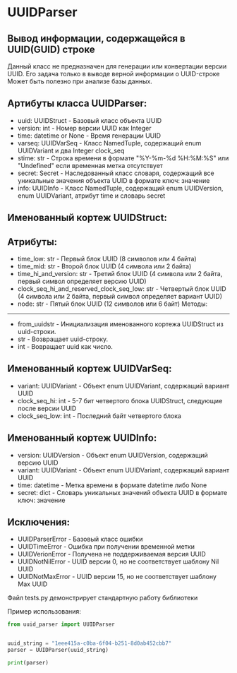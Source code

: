 # UUIDParser
## Вывод информации, содержащейся в UUID(GUID) строке

Данный класс не предназначен для генерации или конвертации версии UUID. Его задача только в выводе верной информации о UUID-строке
Может быть полезно при анализе базы данных.

Артибуты класса UUIDParser:
---------------------------
- uuid: UUIDStruct       - Базовый класс объекта UUID
- version: int           - Номер версии UUID как Integer
- time: datetime or None - Время генерации UUID
- varseq: UUIDVarSeq     - Класс NamedTuple, содержащий enum UUIDVariant и два Integer clock_seq
- stime: str             - Строка времени в формате "%Y-%m-%d %H:%M:%S" или "Undefined" если временная метка отсутствует
- secret: Secret         - Наследованный класс словаря, содержащий все уникальные значения объекта UUID в формате ключ: значение
- info: UUIDInfo         - Класс NamedTuple, содержащий enum UUIDVersion, enum UUIDVariant, атрибут time и словарь secret

Именованный кортеж UUIDStruct:
------------------------------
Атрибуты:
---------
- time_low: str                                - Первый блок UUID (8 символов или 4 байта)
- time_mid: str                                - Второй блок UUID (4 символа или 2 байта)
- time_hi_and_version: str                     - Третий блок UUID (4 символа или 2 байта, первый символ определяет версию UUID)
- clock_seq_hi_and_reserved_clock_seq_low: str - Четвертый блок UUID (4 символа или 2 байта, первый символ определяет вариант UUID)
- node: str                                    - Пятый блок UUID (12 символов или 6 байт)
Методы:
-------
- from_uuidstr - Инициализация именованного кортежа UUIDStruct из uuid-строки.
- str          - Возвращает uuid-строку.
- int          - Вовращает uuid как число.

Именованный кортеж UUIDVarSeq:
------------------------------
- variant: UUIDVariant - Объект enum UUIDVariant, содержащий вариант UUID
- clock_seq_hi: int    - 5-7 бит четвертого блока UUIDStruct, следующие после версии UUID
- clock_seq_low: int   - Последний байт четвертого блока

Именованный кортеж UUIDInfo:
----------------------------
- version: UUIDVersion - Объект enum UUIDVersion, содержащий версию UUID
- variant: UUIDVariant - Объект enum UUIDVariant, содержащий вариант UUID
- time: datetime       - Метка времени в формате datetime либо None
- secret: dict         - Словарь уникальных значений объекта UUID в формате ключ: значение

Исключения:
-----------
- UUIDParserError - Базовый класс ошибки
- UUIDTimeError   - Ошибка при получении временной метки
- UUIDVerionError - Получена не поддерживаемая версия UUID
- UUIDNotNilError - UUID версии 0, но не соответствует шаблону Nil UUID
- UUIDNotMaxError - UUID версии 15, но не соответствует шаблону Max UUID

Файл tests.py демонстрирует стандартную работу библиотеки

Пример использования:

```python
from uuid_parser import UUIDParser


uuid_string = "1eee415a-c0ba-6f04-b251-8d0ab452cbb7"
parser = UUIDParser(uuid_string)

print(parser)
```
